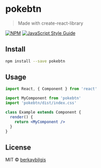 # pokebtn

> Made with create-react-library

[![NPM](https://img.shields.io/npm/v/pokebtn.svg)](https://www.npmjs.com/package/pokebtn) [![JavaScript Style Guide](https://img.shields.io/badge/code_style-standard-brightgreen.svg)](https://standardjs.com)

## Install

```bash
npm install --save pokebtn
```

## Usage

```jsx
import React, { Component } from 'react'

import MyComponent from 'pokebtn'
import 'pokebtn/dist/index.css'

class Example extends Component {
  render() {
    return <MyComponent />
  }
}
```

## License

MIT © [berkaybilgis](https://github.com/berkaybilgis)
